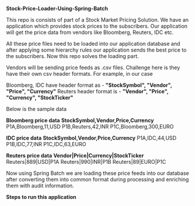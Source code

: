 **Stock-Price-Loader-Using-Spring-Batch**

This repo is consists of part of a Stock Market Pricing Solution.
We have an application which provides stock prices to the subscribers.
Our application will get the price data from vendors like Bloomberg, Reuters, IDC etc.

All these price files need to be loaded into our application database and after applying some hierarchy rules our application sends the best price to the subscribers.
Now this repo solves the loading part.

Vendors will be sending price feeds as .csv files. Challenge here is they have their own csv header formats.
For example, in our case 

Bloomberg, IDC have header format as - **"StockSymbol", "Vendor", "Price", "Currency"**
Reuters header format is - **"Vendor", "Price", "Currency", "StockTicker"**

Below is the sample data

**Bloomberg price data**
**StockSymbol,Vendor,Price,Currency**
P1A,Bloomberg,11,USD
P1B,Reuters,42,INR
P1C,Bloomberg,300,EURO

**IDC price data**
**StockSymbol,Vendor,Price,Currency**
P1A,IDC,44,USD
P1B,IDC,77,INR
P1C,IDC,63,EURO

**Reuters price data**
**Vendor|Price|Currency|StockTicker**
Reuters|889|USD|P1A
Reuters|990|INR|P1B
Reuters|89|EURO|P1C

Now using Spring Batch we are loading these price feeds into our database after converting them into common format during processing and enriching them with audit information.

**Steps to run this application**


